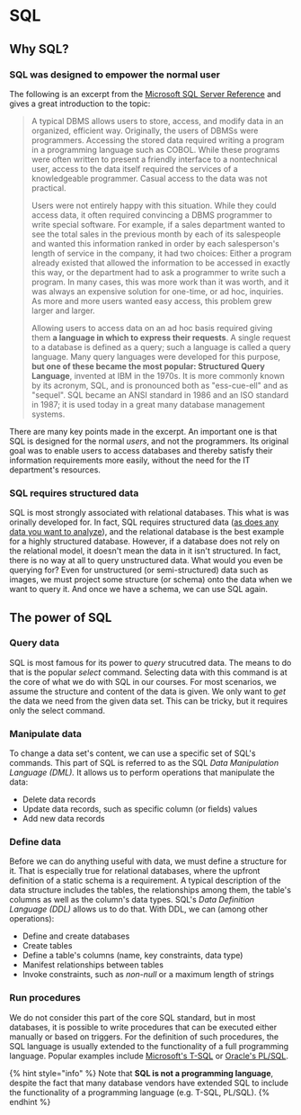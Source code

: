 # SQL

## Why SQL?

### SQL was designed to empower the normal user

The following is an excerpt from the [Microsoft SQL Server Reference](https://docs.microsoft.com/en-us/sql/odbc/reference/structured-query-language-sql?view=sql-server-2017) and gives a great introduction to the topic:

> A typical DBMS allows users to store, access, and modify data in an organized, efficient way. Originally, the users of DBMSs were programmers. Accessing the stored data required writing a program in a programming language such as COBOL. While these programs were often written to present a friendly interface to a nontechnical user, access to the data itself required the services of a knowledgeable programmer. Casual access to the data was not practical.
>
> Users were not entirely happy with this situation. While they could access data, it often required convincing a DBMS programmer to write special software. For example, if a sales department wanted to see the total sales in the previous month by each of its salespeople and wanted this information ranked in order by each salesperson's length of service in the company, it had two choices: Either a program already existed that allowed the information to be accessed in exactly this way, or the department had to ask a programmer to write such a program. In many cases, this was more work than it was worth, and it was always an expensive solution for one-time, or ad hoc, inquiries. As more and more users wanted easy access, this problem grew larger and larger.
>
> Allowing users to access data on an ad hoc basis required giving them **a language in which to express their requests**. A single request to a database is defined as a query; such a language is called a query language. Many query languages were developed for this purpose, **but one of these became the most popular: Structured Query Language**, invented at IBM in the 1970s. It is more commonly known by its acronym, SQL, and is pronounced both as "ess-cue-ell" and as "sequel". SQL became an ANSI standard in 1986 and an ISO standard in 1987; it is used today in a great many database management systems.

There are many key points made in the excerpt. An important one is that SQL is designed for the normal _users_, and not the programmers. Its original goal was to enable users to access databases and thereby satisfy their information requirements more easily, without the need for the IT department's resources.

### SQL requires structured data

SQL is most strongly associated with relational databases. This what is was orinally developed for. In fact, SQL requires structured data \([as does any data you want to analyze](https://medium.com/@hjalli/there-is-no-unstructured-data-in-analytics-8c5d06944b23)\), and the relational database is the best example for a highly structured database. However, if a database does not rely on the relational model, it doesn't mean the data in it isn't structured. In fact, there is no way at all to query unstructured data. What would you even be querying for? Even for unstructured \(or semi-structured\) data such as images, we must project some structure \(or schema\) onto the data when we want to query it. And once we have a schema, we can use SQL again.

## The power of SQL

### Query data

SQL is most famous for its power to _query_ strucutred data. The means to do that is the popular _select_ command. Selecting data with this command is at the core of what we do with SQL in our courses. For most scenarios, we assume the structure and content of the data is given. We only want to _get_ the data we need from the given data set. This can be tricky, but it requires only the select command.

### Manipulate data

To change a data set's content, we can use a specific set of SQL's commands. This part of SQL is referred to as the SQL _Data Manipulation Language \(DML\)._ It allows us to perform operations that manipulate the data:

* Delete data records
* Update data records, such as specific column \(or fields\) values
* Add new data records

### Define data

Before we can do anything useful with data, we must define a structure for it. That is especially true for relational databases, where the upfront definition of a static schema is a requirement. A typical description of the data structure includes the tables, the relationships among them, the table's columns as well as the column's data types. SQL's _Data Definition Language \(DDL\)_ allows us to do that. With DDL, we can \(among other operations\):

* Define and create databases
* Create tables
* Define a table's columns \(name, key constraints, data type\)
* Manifest relationships between tables
* Invoke constraints, such as _non-null_ or a maximum length of strings

### Run procedures

We do not consider this part of the core SQL standard, but in most databases, it is possible to write procedures that can be executed either manually or based on triggers. For the definition of such procedures, the SQL language is usually extended to the functionality of a full programming language. Popular examples include [Microsoft's T-SQL](https://docs.microsoft.com/de-de/sql/t-sql/language-reference) or [Oracle's PL/SQL](http://www.oracle.com/technetwork/database/features/plsql/index.html).

{% hint style="info" %}
Note that **SQL is not a programming language**, despite the fact that many database vendors have extended SQL to include the functionality of a programming language \(e.g. T-SQL, PL/SQL\).
{% endhint %}

